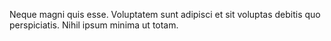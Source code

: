 Neque magni quis esse.
Voluptatem sunt adipisci et sit voluptas debitis quo perspiciatis.
Nihil ipsum minima ut totam.